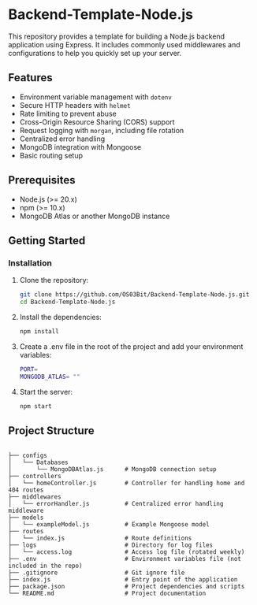 # Backend-Template-Node.js

This repository provides a template for building a Node.js backend application using Express. It includes commonly used middlewares and configurations to help you quickly set up your server.

## Features

- Environment variable management with `dotenv`
- Secure HTTP headers with `helmet`
- Rate limiting to prevent abuse
- Cross-Origin Resource Sharing (CORS) support
- Request logging with `morgan`, including file rotation
- Centralized error handling
- MongoDB integration with Mongoose
- Basic routing setup

## Prerequisites

- Node.js (>= 20.x)
- npm (>= 10.x)
- MongoDB Atlas or another MongoDB instance

## Getting Started

### Installation

1. Clone the repository:
   ```bash
   git clone https://github.com/OS03Bit/Backend-Template-Node.js.git
   cd Backend-Template-Node.js

2. Install the dependencies:
   ```bash
   npm install

3. Create a .env file in the root of the project and add your environment variables:
   ```bash
   PORT= 
   MONGODB_ATLAS= ""

4. Start the server:
   ```bash
   npm start

## Project Structure
```

├── configs
│   └── Databases
│       └── MongoDBAtlas.js      # MongoDB connection setup
├── controllers
│   └── homeController.js        # Controller for handling home and 404 routes
├── middlewares
│   └── errorHandler.js          # Centralized error handling middleware
├── models
│   └── exampleModel.js          # Example Mongoose model
├── routes
│   └── index.js                 # Route definitions
├── logs                         # Directory for log files
│   └── access.log               # Access log file (rotated weekly)
├── .env                         # Environment variables file (not included in the repo)
├── .gitignore                   # Git ignore file
├── index.js                     # Entry point of the application
├── package.json                 # Project dependencies and scripts
└── README.md                    # Project documentation


